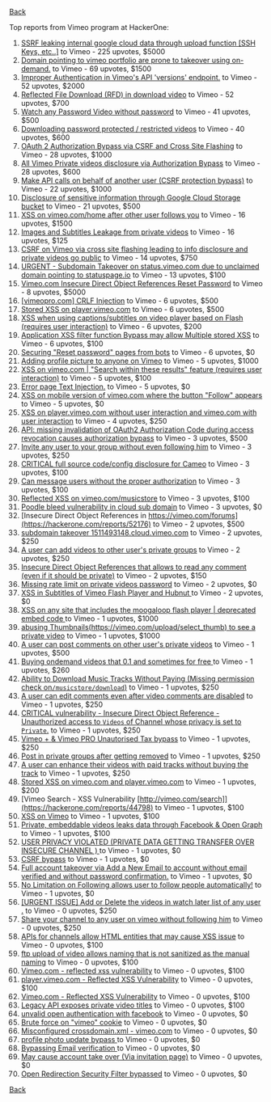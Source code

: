 [Back](../README.md)

Top reports from Vimeo program at HackerOne:

1. [SSRF  leaking internal google cloud data through upload function [SSH Keys, etc..]](https://hackerone.com/reports/549882) to Vimeo - 225 upvotes, $5000
2. [Domain pointing to vimeo portfolio are prone to takeover using on-demand.](https://hackerone.com/reports/387307) to Vimeo - 69 upvotes, $1500
3. [Improper Authentication in Vimeo's API 'versions' endpoint.](https://hackerone.com/reports/328724) to Vimeo - 52 upvotes, $2000
4. [Reflected File Download (RFD) in download video](https://hackerone.com/reports/378941) to Vimeo - 52 upvotes, $700
5. [Watch any Password Video without password](https://hackerone.com/reports/155618) to Vimeo - 41 upvotes, $500
6. [Downloading password protected / restricted videos](https://hackerone.com/reports/145467) to Vimeo - 40 upvotes, $600
7. [OAuth 2 Authorization Bypass via CSRF and Cross Site Flashing](https://hackerone.com/reports/136582) to Vimeo - 28 upvotes, $1000
8. [All Vimeo Private videos disclosure via Authorization Bypass](https://hackerone.com/reports/137502) to Vimeo - 28 upvotes, $600
9. [Make API calls on behalf of another user (CSRF protection bypass)](https://hackerone.com/reports/44146) to Vimeo - 22 upvotes, $1000
10. [Disclosure of sensitive information through Google Cloud Storage bucket](https://hackerone.com/reports/176013) to Vimeo - 21 upvotes, $500
11. [XSS on vimeo.com/home after other user follows you](https://hackerone.com/reports/87854) to Vimeo - 16 upvotes, $1500
12. [Images and Subtitles Leakage from private videos](https://hackerone.com/reports/136850) to Vimeo - 16 upvotes, $125
13. [CSRF on Vimeo via cross site flashing leading to info disclosure and private videos go public](https://hackerone.com/reports/136481) to Vimeo - 14 upvotes, $750
14. [URGENT - Subdomain Takeover on status.vimeo.com due to unclaimed domain pointing to statuspage.io](https://hackerone.com/reports/49663) to Vimeo - 13 upvotes, $100
15. [Vimeo.com Insecure Direct Object References Reset Password](https://hackerone.com/reports/42587) to Vimeo - 8 upvotes, $5000
16. [[vimeopro.com] CRLF Injection](https://hackerone.com/reports/39181) to Vimeo - 6 upvotes, $500
17. [Stored XSS on player.vimeo.com](https://hackerone.com/reports/85488) to Vimeo - 6 upvotes, $500
18. [XSS when using captions/subtitles on video player based on Flash (requires user interaction)](https://hackerone.com/reports/88508) to Vimeo - 6 upvotes, $200
19. [Application XSS filter function Bypass may allow Multiple stored XSS](https://hackerone.com/reports/44217) to Vimeo - 6 upvotes, $100
20. [Securing "Reset password" pages from bots](https://hackerone.com/reports/43807) to Vimeo - 6 upvotes, $0
21. [Adding profile picture to anyone on Vimeo](https://hackerone.com/reports/43617) to Vimeo - 5 upvotes, $1000
22. [XSS on vimeo.com | "Search within these results" feature (requires user interaction)](https://hackerone.com/reports/88105) to Vimeo - 5 upvotes, $100
23. [Error page Text Injection.](https://hackerone.com/reports/130914) to Vimeo - 5 upvotes, $0
24. [XSS on mobile version of vimeo.com where the button "Follow" appears](https://hackerone.com/reports/88088) to Vimeo - 5 upvotes, $0
25. [XSS on player.vimeo.com without user interaction and vimeo.com with user interaction](https://hackerone.com/reports/96229) to Vimeo - 4 upvotes, $250
26. [API: missing invalidation of OAuth2 Authorization Code during access revocation causes authorization bypass](https://hackerone.com/reports/57603) to Vimeo - 3 upvotes, $500
27. [Invite any user to your group without even following him](https://hackerone.com/reports/52707) to Vimeo - 3 upvotes, $250
28. [CRITICAL full source code/config disclosure for Cameo](https://hackerone.com/reports/43998) to Vimeo - 3 upvotes, $100
29. [Can message users without the proper authorization](https://hackerone.com/reports/46113) to Vimeo - 3 upvotes, $100
30. [Reflected XSS on vimeo.com/musicstore](https://hackerone.com/reports/85615) to Vimeo - 3 upvotes, $100
31. [Poodle bleed vulnerability in cloud sub domain](https://hackerone.com/reports/44202) to Vimeo - 3 upvotes, $0
32. [Insecure Direct Object References in https://vimeo.com/forums](https://hackerone.com/reports/52176) to Vimeo - 2 upvotes, $500
33. [subdomain takeover 1511493148.cloud.vimeo.com](https://hackerone.com/reports/46954) to Vimeo - 2 upvotes, $250
34. [A user can add videos to other user's private groups](https://hackerone.com/reports/50786) to Vimeo - 2 upvotes, $250
35. [Insecure Direct Object References that allows to read any comment (even if it should be private)](https://hackerone.com/reports/52181) to Vimeo - 2 upvotes, $150
36. [Missing rate limit on private videos password](https://hackerone.com/reports/124564) to Vimeo - 2 upvotes, $0
37. [XSS in Subtitles of Vimeo Flash Player and Hubnut ](https://hackerone.com/reports/137023) to Vimeo - 2 upvotes, $0
38. [XSS on any site that includes the moogaloop flash player | deprecated embed code ](https://hackerone.com/reports/44512) to Vimeo - 1 upvotes, $1000
39. [abusing Thumbnails(https://vimeo.com/upload/select_thumb) to see a private video](https://hackerone.com/reports/43850) to Vimeo - 1 upvotes, $1000
40. [A user can post comments on other user's private videos](https://hackerone.com/reports/50829) to Vimeo - 1 upvotes, $500
41. [Buying ondemand videos that  0.1  and sometimes for free ](https://hackerone.com/reports/43602) to Vimeo - 1 upvotes, $260
42. [Ability to Download Music Tracks Without Paying (Missing permission check on`/musicstore/download`)](https://hackerone.com/reports/43770) to Vimeo - 1 upvotes, $250
43. [A user can edit comments even after video comments are disabled](https://hackerone.com/reports/50776) to Vimeo - 1 upvotes, $250
44. [CRITICAL vulnerability - Insecure Direct Object Reference - Unauthorized access to `Videos` of Channel whose privacy is set to `Private`.](https://hackerone.com/reports/45960) to Vimeo - 1 upvotes, $250
45. [Vimeo + & Vimeo PRO Unautorised Tax bypass](https://hackerone.com/reports/49561) to Vimeo - 1 upvotes, $250
46. [Post in private groups after getting removed](https://hackerone.com/reports/51817) to Vimeo - 1 upvotes, $250
47. [A user can enhance their videos with paid tracks without buying the track](https://hackerone.com/reports/50941) to Vimeo - 1 upvotes, $250
48. [Stored XSS on vimeo.com and player.vimeo.com](https://hackerone.com/reports/87577) to Vimeo - 1 upvotes, $200
49. [Vimeo Search - XSS Vulnerability [http://vimeo.com/search]](https://hackerone.com/reports/44798) to Vimeo - 1 upvotes, $100
50. [XSS on Vimeo](https://hackerone.com/reports/45484) to Vimeo - 1 upvotes, $100
51. [Private, embeddable videos leaks data through Facebook & Open Graph](https://hackerone.com/reports/121919) to Vimeo - 1 upvotes, $100
52. [USER PRIVACY VIOLATED (PRIVATE DATA GETTING TRANSFER OVER INSECURE CHANNEL ) ](https://hackerone.com/reports/44056) to Vimeo - 1 upvotes, $0
53. [CSRF bypass](https://hackerone.com/reports/45428) to Vimeo - 1 upvotes, $0
54. [Full account takeover via Add a New Email to account without email verified and without password confirmation.](https://hackerone.com/reports/45084) to Vimeo - 1 upvotes, $0
55. [No Limitation on Following allows user to follow people automatically!](https://hackerone.com/reports/43846) to Vimeo - 1 upvotes, $0
56. [[URGENT ISSUE] Add or Delete the videos in watch later list of any user .](https://hackerone.com/reports/52982) to Vimeo - 0 upvotes, $250
57. [Share your channel to any user on vimeo without following him](https://hackerone.com/reports/52708) to Vimeo - 0 upvotes, $250
58. [APIs for channels allow HTML entities that may cause XSS issue](https://hackerone.com/reports/42702) to Vimeo - 0 upvotes, $100
59. [ftp upload of video allows naming that is not sanitized as the manual naming](https://hackerone.com/reports/45368) to Vimeo - 0 upvotes, $100
60. [Vimeo.com - reflected xss vulnerability](https://hackerone.com/reports/42584) to Vimeo - 0 upvotes, $100
61. [player.vimeo.com - Reflected XSS Vulnerability](https://hackerone.com/reports/43672) to Vimeo - 0 upvotes, $100
62. [Vimeo.com - Reflected XSS Vulnerability](https://hackerone.com/reports/42582) to Vimeo - 0 upvotes, $100
63. [Legacy API exposes private video titles](https://hackerone.com/reports/111386) to Vimeo - 0 upvotes, $100
64. [unvalid open authentication with facebook](https://hackerone.com/reports/44425) to Vimeo - 0 upvotes, $0
65. [Brute force on "vimeo" cookie](https://hackerone.com/reports/46109) to Vimeo - 0 upvotes, $0
66. [Misconfigured crossdomain.xml - vimeo.com](https://hackerone.com/reports/43070) to Vimeo - 0 upvotes, $0
67. [profile photo update bypass ](https://hackerone.com/reports/43758) to Vimeo - 0 upvotes, $0
68. [Bypassing Email verification ](https://hackerone.com/reports/49304) to Vimeo - 0 upvotes, $0
69. [May cause account take over (Via invitation page)](https://hackerone.com/reports/56182) to Vimeo - 0 upvotes, $0
70. [Open Redirection Security Filter bypassed](https://hackerone.com/reports/44157) to Vimeo - 0 upvotes, $0


[Back](../README.md)